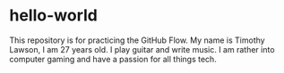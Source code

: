 # hello-world
This repository is for practicing the GitHub Flow.
My name is Timothy Lawson, I am 27 years old. I play guitar and write music. I am rather into computer gaming and have a passion for all things tech.
